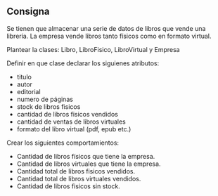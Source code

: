 ## Consigna
Se tienen que almacenar una serie de datos de libros que vende una librería.
La empresa vende libros tanto físicos como en formato virtual.

Plantear la clases: Libro, LibroFisico, LibroVirtual y Empresa

Definir en que clase declarar los siguienes atributos:
 - titulo
 - autor
 - editorial
 - numero de páginas
 - stock de libros fisicos
 - cantidad de libros fisicos vendidos
 - cantidad de ventas de libros virtuales
 - formato del libro virtual (pdf, epub etc.)

Crear los siguientes comportamientos:
 - Cantidad de libros físicos que tiene la empresa.
 - Cantidad de libros virtuales que tiene la empresa.
 - Cantidad total de libros fisicos vendidos.
 - Cantidad total de libros virtuales vendidos.
 - Cantidad de libros fisicos sin stock.